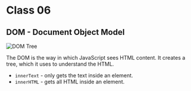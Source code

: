 # Class 06

## DOM - Document Object Model

![DOM Tree](https://www.w3schools.com/js/pic_htmltree.gif)

The DOM is the way in which JavaScript sees HTML content. It creates a tree, which it uses to understand the HTML.

- `innerText` - only gets the text inside an element.
- `innerHTML` - gets all HTML inside an element.
